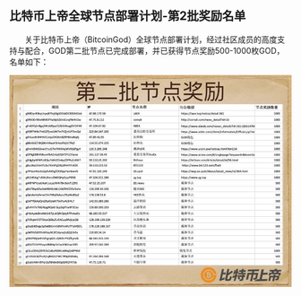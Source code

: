 ## 比特币上帝全球节点部署计划-第2批奖励名单
&#160; &#160; &#160; &#160;关于比特币上帝（BitcoinGod）全球节点部署计划，经过社区成员的高度支持与配合，GOD第二批节点已完成部署，并已获得节点奖励500-1000枚GOD，名单如下：

   ![此处输入图片的描述][1]

  [1]: https://github.com/BitcoinGod/static/blob/master/pic/bitcoingod_sec_list.jpg